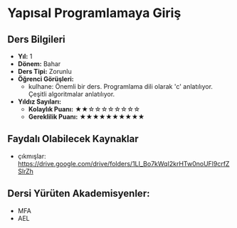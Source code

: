 # Yapısal Programlamaya Giriş

## Ders Bilgileri

- **Yıl:** 1
- **Dönem:** Bahar
- **Ders Tipi:** Zorunlu
- **Öğrenci Görüşleri:**
  - kulhane: Önemli bir ders. Programlama dili olarak 'c' anlatılıyor. Çeşitli algoritmalar anlatılıyor.
- **Yıldız Sayıları:**
  - **Kolaylık Puanı:** ★★☆☆☆☆☆☆☆☆
  - **Gereklilik Puanı:** ★★★★★★★★★★


## Faydalı Olabilecek Kaynaklar

- çıkmışlar: https://drive.google.com/drive/folders/1LI_Bo7kWqI2krHTw0noUFl9crfZSlrZh

## Dersi Yürüten Akademisyenler:
- MFA
- AEL
